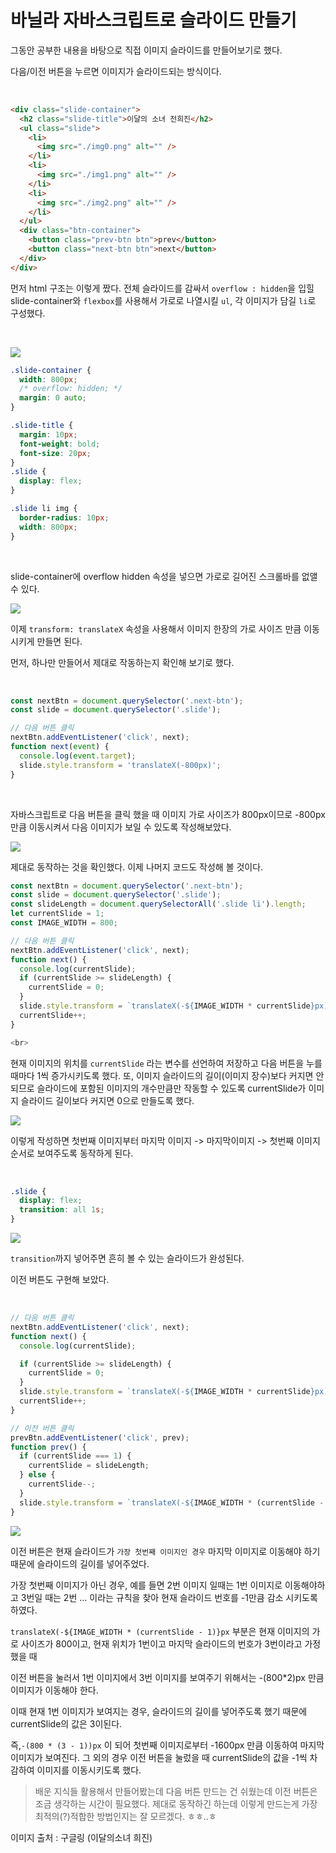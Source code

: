 # 바닐라 자바스크립트로 슬라이드 만들기

그동안 공부한 내용을 바탕으로 직접 이미지 슬라이드를 만들어보기로 했다.

다음/이전 버튼을 누르면 이미지가 슬라이드되는 방식이다.

<br>

```html
<div class="slide-container">
  <h2 class="slide-title">이달의 소녀 전희진</h2>
  <ul class="slide">
    <li>
      <img src="./img0.png" alt="" />
    </li>
    <li>
      <img src="./img1.png" alt="" />
    </li>
    <li>
      <img src="./img2.png" alt="" />
    </li>
  </ul>
  <div class="btn-container">
    <button class="prev-btn btn">prev</button>
    <button class="next-btn btn">next</button>
  </div>
</div>
```

먼저 html 구조는 이렇게 짰다.
전체 슬라이드를 감싸서 `overflow : hidden`을 입힐 slide-container와
`flexbox`를 사용해서 가로로 나열시킬 `ul`, 각 이미지가 담길 `li`로 구성했다.

<br>

![](https://velog.velcdn.com/images/reasonz/post/b084dcc5-ba9d-4eb7-ae10-18cd3b9f3f05/image.gif)

```css
.slide-container {
  width: 800px;
  /* overflow: hidden; */
  margin: 0 auto;
}

.slide-title {
  margin: 10px;
  font-weight: bold;
  font-size: 20px;
}
.slide {
  display: flex;
}

.slide li img {
  border-radius: 10px;
  width: 800px;
}
```

<br>

slide-container에 overflow hidden 속성을 넣으면 가로로 길어진 스크롤바를 없앨 수 있다.

![](https://velog.velcdn.com/images/reasonz/post/69fa3318-af9f-4404-b177-744e401137c3/image.png)

이제 `transform: translateX` 속성을 사용해서 이미지 한장의 가로 사이즈 만큼 이동시키게 만들면 된다.

먼저, 하나만 만들어서 제대로 작동하는지 확인해 보기로 했다.

<br>

```javascript
const nextBtn = document.querySelector('.next-btn');
const slide = document.querySelector('.slide');

// 다음 버튼 클릭
nextBtn.addEventListener('click', next);
function next(event) {
  console.log(event.target);
  slide.style.transform = 'translateX(-800px)';
}
```

<br>

자바스크립트로 다음 버튼을 클릭 했을 때 이미지 가로 사이즈가 800px이므로 -800px 만큼 이동시켜서 다음 이미지가 보일 수 있도록 작성해보았다.

![](https://velog.velcdn.com/images/reasonz/post/a8a67f62-f66b-4cb9-ae29-328e721599e3/image.gif)

제대로 동작하는 것을 확인했다. 이제 나머지 코드도 작성해 볼 것이다.

```javascript
const nextBtn = document.querySelector('.next-btn');
const slide = document.querySelector('.slide');
const slideLength = document.querySelectorAll('.slide li').length;
let currentSlide = 1;
const IMAGE_WIDTH = 800;

// 다음 버튼 클릭
nextBtn.addEventListener('click', next);
function next() {
  console.log(currentSlide);
  if (currentSlide >= slideLength) {
    currentSlide = 0;
  }
  slide.style.transform = `translateX(-${IMAGE_WIDTH * currentSlide}px)`;
  currentSlide++;
}

<br>


```

현재 이미지의 위치를 `currentSlide` 라는 변수를 선언하여 저장하고 다음 버튼을 누를 때마다 1씩 증가시키도록 했다.
또, 이미지 슬라이드의 길이(이미지 장수)보다 커지면 안되므로 슬라이드에 포함된 이미지의 개수만큼만 작동할 수 있도록 currentSlide가 이미지 슬라이드 길이보다 커지면 0으로 만들도록 했다.

![](https://velog.velcdn.com/images/reasonz/post/b899f3b1-3ef7-4d30-b61e-43471f8dd417/image.gif)

이렇게 작성하면 첫번째 이미지부터 마지막 이미지 -> 마지막이미지 -> 첫번째 이미지 순서로 보여주도록 동작하게 된다.

<br>

```css
.slide {
  display: flex;
  transition: all 1s;
}
```

![](https://velog.velcdn.com/images/reasonz/post/6bee25e5-03ff-41fc-9d6a-7b9e3af34946/image.gif)

`transition`까지 넣어주면 흔히 볼 수 있는 슬라이드가 완성된다.

이전 버튼도 구현해 보았다.

<br>

```javascript
// 다음 버튼 클릭
nextBtn.addEventListener('click', next);
function next() {
  console.log(currentSlide);

  if (currentSlide >= slideLength) {
    currentSlide = 0;
  }
  slide.style.transform = `translateX(-${IMAGE_WIDTH * currentSlide}px)`;
  currentSlide++;
}

// 이전 버튼 클릭
prevBtn.addEventListener('click', prev);
function prev() {
  if (currentSlide === 1) {
    currentSlide = slideLength;
  } else {
    currentSlide--;
  }
  slide.style.transform = `translateX(-${IMAGE_WIDTH * (currentSlide - 1)}px)`;
}
```

![](https://velog.velcdn.com/images/reasonz/post/e909e873-d813-4ca7-b26b-de7e59cce808/image.gif)

이전 버튼은 현재 슬라이드가 `가장 첫번째 이미지인 경우`
마지막 이미지로 이동해야 하기 때문에 슬라이드의 길이를 넣어주었다.

가장 첫번째 이미지가 아닌 경우, 예를 들면 2번 이미지 일때는 1번 이미지로 이동해야하고 3번일 때는 2번 … 이라는 규칙을 찾아 현재 슬라이드 번호를 -1만큼 감소 시키도록 하였다.

`translateX(-${IMAGE_WIDTH * (currentSlide - 1)}px` 부분은 현재 이미지의 가로 사이즈가 800이고, 현재 위치가 1번이고 마지막 슬라이드의 번호가 3번이라고 가정했을 때

이전 버튼을 눌러서 1번 이미지에서 3번 이미지를 보여주기 위해서는 -(800\*2)px 만큼 이미지가 이동해야 한다.

이때 현재 1번 이미지가 보여지는 경우, 슬라이드의 길이를 넣어주도록 했기 때문에 currentSlide의 값은 3이된다.

즉,`-(800 * (3 - 1))px` 이 되어 첫번째 이미지로부터 -1600px 만큼 이동하여 마지막 이미지가 보여진다.
그 외의 경우 이전 버튼을 눌렀을 때 currentSlide의 값을 -1씩 차감하여 이미지를 이동시키도록 했다.

> 배운 지식들 활용해서 만들어봤는데 다음 버튼 만드는 건 쉬웠는데 이전 버튼은 조금 생각하는 시간이 필요했다.
> 제대로 동작하긴 하는데 이렇게 만드는게 가장 최적의(?)적합한 방법인지는 잘 모르겠다. ㅎㅎ..ㅎ

이미지 출처 : 구글링 (이달의소녀 희진)
